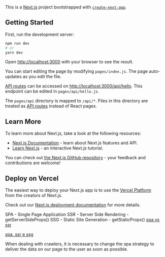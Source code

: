 This is a [Next.js](https://nextjs.org/) project bootstrapped with [`create-next-app`](https://github.com/vercel/next.js/tree/canary/packages/create-next-app).

## Getting Started

First, run the development server:

```bash
npm run dev
# or
yarn dev
```

Open [http://localhost:3000](http://localhost:3000) with your browser to see the result.

You can start editing the page by modifying `pages/index.js`. The page auto-updates as you edit the file.

[API routes](https://nextjs.org/docs/api-routes/introduction) can be accessed on [http://localhost:3000/api/hello](http://localhost:3000/api/hello). This endpoint can be edited in `pages/api/hello.js`.

The `pages/api` directory is mapped to `/api/*`. Files in this directory are treated as [API routes](https://nextjs.org/docs/api-routes/introduction) instead of React pages.

## Learn More

To learn more about Next.js, take a look at the following resources:

- [Next.js Documentation](https://nextjs.org/docs) - learn about Next.js features and API.
- [Learn Next.js](https://nextjs.org/learn) - an interactive Next.js tutorial.

You can check out [the Next.js GitHub repository](https://github.com/vercel/next.js/) - your feedback and contributions are welcome!

## Deploy on Vercel

The easiest way to deploy your Next.js app is to use the [Vercel Platform](https://vercel.com/new?utm_medium=default-template&filter=next.js&utm_source=create-next-app&utm_campaign=create-next-app-readme) from the creators of Next.js.

Check out our [Next.js deployment documentation](https://nextjs.org/docs/deployment) for more details.

SPA - Single Page Application
SSR - Server Side Rendering - getServerSideProps()
SSG - Static Site Generation - getStaticProps()
[spa vs ssr](https://www.google.com/url?sa=t&rct=j&q=&esrc=s&source=web&cd=&cad=rja&uact=8&ved=2ahUKEwjX1P7-v5DwAhV4D7kGHcoPDL8QFjAAegQIBBAD&url=https%3A%2F%2Fwww.treinaweb.com.br%2Fblog%2Fspa-e-ssr-quais-as-diferencas%2F&usg=AOvVaw1wrAwCCyFe3d1HebfinbbR)

[spa, ssr e ssg](https://willianjusten.com.br/nextjs-gatsby-ou-create-react-app-entendendo-os-conceitos-de-ssr-ssg-e-spa/)

When dealing with crawlers, it is necessary to change the spa strategy to deliver the data on our page to the user as soon as possible.